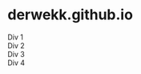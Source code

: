 # derwekk.github.io

<!DOCTYPE html>
<html>
    <head>
        <link rel= "stylesheet" type = "text/css" href = "style.css">
    </head>
    <body>
        <div id  = "container">
            <div id = "div1">
                Div 1
            </div>
            <div id = "div2">
                Div 2
            </div>
            <div id = "div3">
                Div 3
            </div>
            <div id = "div4">
                Div 4
            </div>
        </div>
    </body>
</html>
